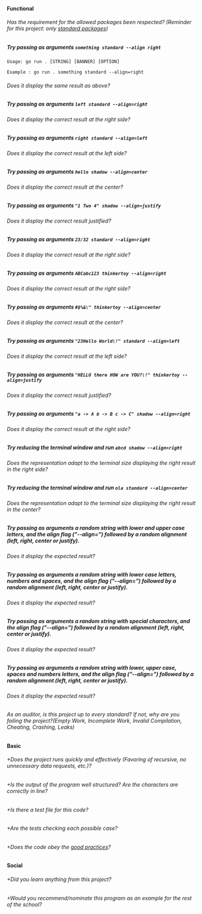 #### Functional

###### Has the requirement for the allowed packages been respected? (Reminder for this project: only [standard packages](https://golang.org/pkg/))

##### Try passing as arguments `something standard --align right`

```
Usage: go run . [STRING] [BANNER] [OPTION]

Example : go run . something standard --align=right
```

###### Does it display the same result as above?

##### Try passing as arguments `left standard --align=right`

###### Does it display the correct result at the right side?

##### Try passing as arguments `right standard --align=left`

###### Does it display the correct result at the left side?

##### Try passing as arguments `hello shadow --align=center`

###### Does it display the correct result at the center?

##### Try passing as arguments `"1 Two 4" shadow --align=justify`

###### Does it display the correct result justified?

##### Try passing as arguments `23/32 standard --align=right`

###### Does it display the correct result at the right side?

##### Try passing as arguments `ABCabc123 thinkertoy --align=right`

###### Does it display the correct result at the right side?

##### Try passing as arguments `#$%&\" thinkertoy --align=center`

###### Does it display the correct result at the center?

##### Try passing as arguments `"23Hello World\!" standard --align=left`

###### Does it display the correct result at the left side?

##### Try passing as arguments `"HELLO there HOW are YOU?\!" thinkertoy --align=justify`

###### Does it display the correct result justified?

##### Try passing as arguments `"a -> A b -> B c -> C" shadow --align=right`

###### Does it display the correct result at the right side?

##### Try reducing the terminal window and run `abcd shadow --align=right`

###### Does the representation adapt to the terminal size displaying the right result in the right side?

##### Try reducing the terminal window and run `ola standard --align=center`

###### Does the representation adapt to the terminal size displaying the right result in the center?

##### Try passing as arguments a random string with lower and upper case letters, and the align flag ("--align=") followed by a random alignment (left, right, center or justify).

###### Does it display the expected result?

##### Try passing as arguments a random string with lower case letters, numbers and spaces, and the align flag ("--align=") followed by a random alignment (left, right, center or justify).

###### Does it display the expected result?

##### Try passing as arguments a random string with special characters, and the align flag ("--align=") followed by a random alignment (left, right, center or justify).

###### Does it display the expected result?

##### Try passing as arguments a random string with lower, upper case, spaces and numbers letters, and the align flag ("--align=") followed by a random alignment (left, right, center or justify).

###### Does it display the expected result?

###### As an auditor, is this project up to every standard? If not, why are you failing the project?(Empty Work, Incomplete Work, Invalid Compilation, Cheating, Crashing, Leaks)

#### Basic

###### +Does the project runs quickly and effectively (Favoring of recursive, no unnecessary data requests, etc.)?

###### +Is the output of the program well structured? Are the characters are correctly in line?

###### +Is there a test file for this code?

###### +Are the tests checking each possible case?

###### +Does the code obey the [good practices](../../good-practices/README.md)?

#### Social

###### +Did you learn anything from this project?

###### +Would you recommend/nominate this program as an example for the rest of the school?
